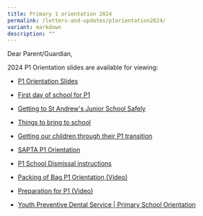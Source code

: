```yaml
---
title: Primary 1 orientation 2024
permalink: /letters-and-updates/p1orientation2024/
variant: markdown
description: ""
---
```

Dear Parent/Guardian,

2024 P1 Orientation slides are available for viewing:


* [P1 Orientation Slides](/files/P1_Orientation_Slides_for_2023_30_Oct__P_s_briefing.pdf)
* [First day of school for P1](/files/First_Day_of_School_for_P1_2024_2.pdf)
 

* [Getting to St Andrew's Junior School Safely](/files/Traffic_Advisory___Getting_to_St_Andrews_Junior_School_Safely_2024.pdf)

* [Things to bring to school](/files/Things_to_bring_to_school_for_Primary_1_2024.pdf)

* [Getting our children through their P1 transition](/files/Getting_our_children_through_their_P1_Transition2023_by_Mrs_John.pdf)

* [SAPTA P1 Orientation](/files/SAPTA_P1_ORIENTATION.pdf)

* [P1 School Dismissal instructions](/files/Admin_Instructions___P1_DISMISSAL_2024.pdf)


* [Packing of Bag P1 Orientation (Video)](https://drive.google.com/file/d/1c6GaM2gJKJoqSxVMndUH21TQhcMV1DjY/view?usp=sharing)

* [Preparation for P1 (Video)](https://drive.google.com/file/d/12m7RYNIfRBq0gITCjNyVQPy8mrC0HrQU/view?usp=sharing)
* [Youth Preventive Dental Service | Primary School Orientation](https://www.youtube.com/watch?v=7-FEntl6mJg)